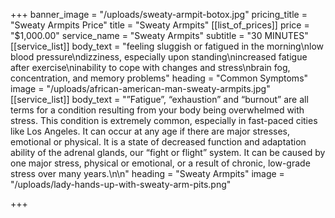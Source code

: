 +++
banner_image = "/uploads/sweaty-armpit-botox.jpg"
pricing_title = "Sweaty Armpits Price"
title = "Sweaty Armpits"
[[list_of_prices]]
price = "$1,000.00"
service_name = "Sweaty Armpits"
subtitle = "30 MINUTES"
[[service_list]]
body_text = "feeling sluggish or fatigued in the morning\nlow blood pressure\ndizziness, especially upon standing\nincreased fatigue after exercise\ninability to cope with changes and stress\nbrain fog, concentration, and memory problems"
heading = "Common Symptoms"
image = "/uploads/african-american-man-sweaty-armpits.jpg"
[[service_list]]
body_text = "”Fatigue”, “exhaustion” and “burnout” are all terms for a condition resulting from your body being overwhelmed with stress. This condition is extremely common, especially in fast-paced cities like Los Angeles. It can occur at any age if there are major stresses, emotional or physical. It is a state of decreased function and adaptation ability of the adrenal glands, our “fight or flight” system. It can be caused by one major stress, physical or emotional, or a result of chronic, low-grade stress over many years.\n\n"
heading = "Sweaty Armpits"
image = "/uploads/lady-hands-up-with-sweaty-arm-pits.png"

+++
